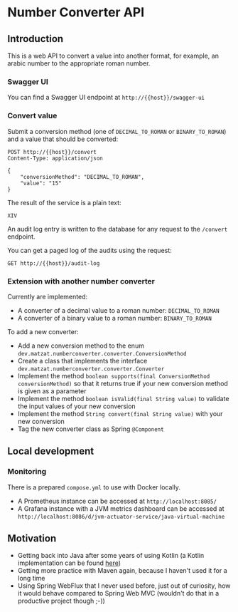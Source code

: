 # Number Converter API

## Introduction

This is a web API to convert a value into another format, for example, an arabic number to the appropriate roman number.

### Swagger UI

You can find a Swagger UI endpoint at `http://{{host}}/swagger-ui`

### Convert value

Submit a conversion method (one of `DECIMAL_TO_ROMAN` or `BINARY_TO_ROMAN`) and a value that should be converted:

```
POST http://{{host}}/convert
Content-Type: application/json

{
    "conversionMethod": "DECIMAL_TO_ROMAN",
    "value": "15"
}
```

The result of the service is a plain text:

```
XIV
```

An audit log entry is written to the database for any request to the `/convert` endpoint.

You can get a paged log of the audits using the request:

```
GET http://{{host}}/audit-log
```

### Extension with another number converter

Currently are implemented:

* A converter of a decimal value to a roman number: `DECIMAL_TO_ROMAN`
* A converter of a binary value to a roman number: `BINARY_TO_ROMAN`

To add a new converter:

* Add a new conversion method to the enum `dev.matzat.numberconverter.converter.ConversionMethod`
* Create a class that implements the interface `dev.matzat.numberconverter.converter.Converter`
* Implement the method `boolean supports(final ConversionMethod conversionMethod)` so that it returns true if your new conversion method is given as a parameter
* Implement the method `boolean isValid(final String value)` to validate the input values of your new conversion
* Implement the method `String convert(final String value)` with your new conversion
* Tag the new converter class as Spring `@Component`

## Local development

### Monitoring

There is a prepared `compose.yml` to use with Docker locally.

* A Prometheus instance can be accessed at `http://localhost:8085/`
* A Grafana instance with a JVM metrics dashboard can be accessed at `http://localhost:8086/d/jvm-actuator-service/java-virtual-machine`

## Motivation

* Getting back into Java after some years of using Kotlin (a Kotlin implementation can be found [here](https://github.com/christian-m/number-converter-kt))
* Getting more practice with Maven again, because I haven't used it for a long time
* Using Spring WebFlux that I never used before, just out of curiosity, how it would behave compared to Spring Web MVC (wouldn't do that in a productive project though ;-)) 
